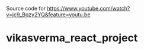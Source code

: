Source code for https://www.youtube.com/watch?v=jc9_Bqzy2YQ&feature=youtu.be 
# vikasverma_react_project
